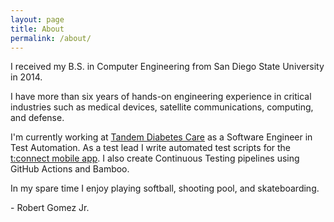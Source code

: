 ```yaml
---
layout: page
title: About
permalink: /about/
---
```


I received my B.S. in Computer Engineering from San Diego State University in 2014.

I have more than six years of hands-on engineering experience in critical industries such as medical devices, satellite communications, computing, and defense.

I'm currently working at [Tandem Diabetes Care](https://www.tandemdiabetes.com) as a Software
Engineer in Test Automation. As a test lead I write automated test scripts for the
[t:connect mobile app](https://www.tandemdiabetes.com/products/software-apps/tconnect-mobile). I
also create Continuous Testing pipelines using GitHub Actions and Bamboo.

In my spare time I enjoy playing softball, shooting pool, and skateboarding.

\- Robert Gomez Jr.
